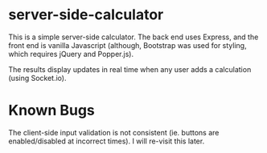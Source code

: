 # server-side-calculator

This is a simple server-side calculator. The back end uses Express, and the front end is vanilla Javascript (although, Bootstrap was used for styling, which requires jQuery and Popper.js).

The results display updates in real time when any user adds a calculation (using Socket.io).

# Known Bugs

The client-side input validation is not consistent (ie. buttons are enabled/disabled at incorrect times). I will re-visit this later.
